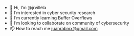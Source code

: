 - 👋 Hi, I’m @jrvillela
- 👀 I’m interested in cyber security research
- 🌱 I’m currently learning Buffer Overflows
- 💞️ I’m looking to collaborate on community of cybersecurity
- 📫 How to reach me juanrabmx@gmail.com

<!---
jrvillela/jrvillela is a ✨ special ✨ repository because its `README.md` (this file) appears on your GitHub profile.
You can click the Preview link to take a look at your changes.
--->

